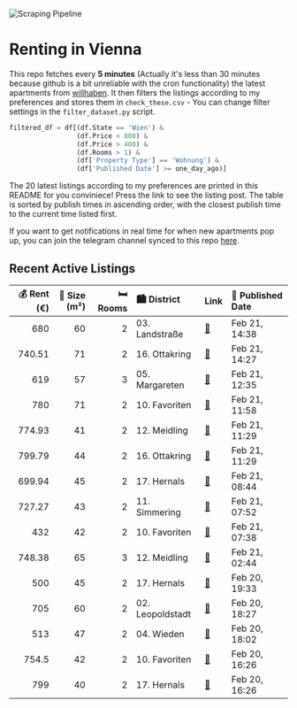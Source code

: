 ![Scraping Pipeline](https://github.com/AthomsG/renting-in-vienna/actions/workflows/run_pipeline.yml/badge.svg)


# Renting in Vienna

This repo fetches every **5 minutes** (Actually it's less than 30 minutes because github is a bit unreliable with the cron functionality) the latest apartments from [willhaben](https://www.willhaben.at/).
It then filters the listings according to my preferences and stores them in `check_these.csv` - You can change filter settings in the `filter_dataset.py` script.

```python
filtered_df = df[(df.State == 'Wien') & 
                 (df.Price < 800) &
                 (df.Price > 400) &
                 (df.Rooms > 1) &
                 (df['Property Type'] == 'Wohnung') &
                 (df['Published Date'] >= one_day_ago)]
```

The 20 latest listings according to my preferences are printed in this README for you conviniece! Press the link to see the listing post.
The table is sorted by publish times in ascending order, with the closest publish time to the current time listed first.

If you want to get notifications in real time for when new apartments pop up, you can join the telegram channel synced to this repo [here](https://t.me/+1HPAYOf5BSsyNTlk).

## Recent Active Listings

|   💰 Rent (€) |   📏 Size (m²) |   🛏️ Rooms | 🏙️ District      | Link                                                                                                                                                                                                                                                                         | 📅 Published Date   |
|-------------:|--------------:|-----------:|:-----------------|:-----------------------------------------------------------------------------------------------------------------------------------------------------------------------------------------------------------------------------------------------------------------------------|:-------------------|
|       680    |            60 |          2 | 03. Landstraße   | [🔗](https://www.willhaben.at/iad/immobilien/d/mietwohnungen/wien/wien-1030-landstra%C3%9Fe/gemeindewohnung-direktvergabe-in-top-lage-%28vormerkschein-bis-31.1.25%29-900333458/)                                                                                             | Feb 21, 14:38      |
|       740.51 |            71 |          2 | 16. Ottakring    | [🔗](https://www.willhaben.at/iad/immobilien/d/mietwohnungen/wien/wien-1160-ottakring/charmante-altbauwohnung-im-16.-wiener-bezirk-1494292241/)                                                                                                                               | Feb 21, 14:27      |
|       619    |            57 |          3 | 05. Margareten   | [🔗](https://www.willhaben.at/iad/immobilien/d/mietwohnungen/wien/wien-1050-margareten/gemeindewohnung-direktvergabe-vmd-bis-30.11.2024-1146780432/)                                                                                                                          | Feb 21, 12:35      |
|       780    |            71 |          2 | 10. Favoriten    | [🔗](https://www.willhaben.at/iad/immobilien/d/mietwohnungen/wien/wien-1100-favoriten/hofseitige-2-zimmerwohnung-mit-allen-nebenr%C3%A4umen%2A%2A%2Aunbefristet%2A%2A%2A-1781169223/)                                                                                         | Feb 21, 11:58      |
|       774.93 |            41 |          2 | 12. Meidling     | [🔗](https://www.willhaben.at/iad/immobilien/d/mietwohnungen/wien/wien-1120-meidling/neubau-wohnung-inkl.-praktischer-k%C3%BCche-mit-dem-vorteil-ausgew%C3%A4hlter-nachbarschaft%21-einzigartige-wohnatmosph%C3%A4re-dank-balkon-und-1a-infrastruktur%21-1590344910/)         | Feb 21, 11:29      |
|       799.79 |            44 |          2 | 16. Ottakring    | [🔗](https://www.willhaben.at/iad/immobilien/d/mietwohnungen/wien/wien-1160-ottakring/attraktive-und-sch%C3%B6ne-2-zimmer-wohnung-in-der-r%C3%B6mergasse%21-1971283728/)                                                                                                      | Feb 21, 11:29      |
|       699.94 |            45 |          2 | 17. Hernals      | [🔗](https://www.willhaben.at/iad/immobilien/d/mietwohnungen/wien/wien-1170-hernals/sch%C3%B6ne-2-zimmer-wohnung-in-hernals-1771799327/)                                                                                                                                      | Feb 21, 08:44      |
|       727.27 |            43 |          2 | 11. Simmering    | [🔗](https://www.willhaben.at/iad/immobilien/d/mietwohnungen/wien/wien-1110-simmering/11.hugogasse---unbefristete-provisionsfreie-2-zimmer-neubaumiete-in-u3-n%C3%A4he-1327292696/)                                                                                           | Feb 21, 07:52      |
|       432    |            42 |          2 | 10. Favoriten    | [🔗](https://www.willhaben.at/iad/immobilien/d/mietwohnungen/wien/wien-1100-favoriten/direktvergabe-wiener-wohnen-ticket-31.12.2024-1147334553/)                                                                                                                              | Feb 21, 07:38      |
|       748.38 |            65 |          3 | 12. Meidling     | [🔗](https://www.willhaben.at/iad/immobilien/d/mietwohnungen/wien/wien-1120-meidling/unbefristete-ger%C3%A4umige-3-zimmer-wohnung-in-hetzendorf---gr%C3%BCn-und-ruhig-1147594750/)                                                                                            | Feb 21, 02:44      |
|       500    |            45 |          2 | 17. Hernals      | [🔗](https://www.willhaben.at/iad/immobilien/d/mietwohnungen/wien/wien-1170-hernals/%21%21-bitte-beschreibungstext-vor-anfrage-vollst%C3%A4ndig-lesen%21%21-unbefristete-renovierte-teilm%C3%B6blierte-altbau--mietwohnung-mit-freifl%C3%A4che---vorschlagerecht-2017798161/) | Feb 20, 19:33      |
|       705    |            60 |          2 | 02. Leopoldstadt | [🔗](https://www.willhaben.at/iad/immobilien/d/mietwohnungen/wien/wien-1020-leopoldstadt/2-zimmer-wohnung-nordbahnviertel-2089712964/)                                                                                                                                        | Feb 20, 18:27      |
|       513    |            47 |          2 | 04. Wieden       | [🔗](https://www.willhaben.at/iad/immobilien/d/mietwohnungen/wien/wien-1040-wieden/direktvergabe-gemeindewohnung-1850071438/)                                                                                                                                                 | Feb 20, 18:02      |
|       754.5  |            42 |          2 | 10. Favoriten    | [🔗](https://www.willhaben.at/iad/immobilien/d/mietwohnungen/wien/wien-1100-favoriten/%2Am%C3%B6blierte%2A-2-zimmer-mietwohnung-mit-terrasse-im-1.-dachgeschoss-%28=-5.-stock%29-806312230/)                                                                                  | Feb 20, 16:26      |
|       799    |            40 |          2 | 17. Hernals      | [🔗](https://www.willhaben.at/iad/immobilien/d/mietwohnungen/wien/wien-1170-hernals/wundersch%C3%B6ne-2-zimmer-neubauwohnung-mit-terrasse-n%C3%A4he-hernalser-hauptstra%C3%9Fe-1902613117/)                                                                                   | Feb 20, 16:26      |
